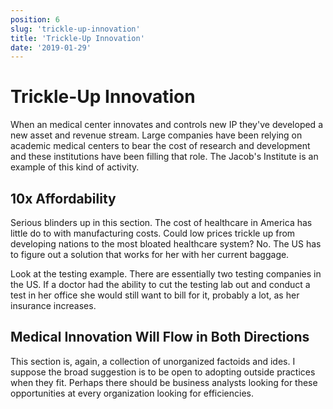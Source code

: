 ```yaml
---
position: 6
slug: 'trickle-up-innovation'
title: 'Trickle-Up Innovation'
date: '2019-01-29'
---
```


# Trickle-Up Innovation

When an medical center innovates and controls new IP they've developed a new asset and revenue stream. Large companies have been relying on academic medical centers to bear the cost of research and development and these institutions have been filling that role. The Jacob's Institute is an example of this kind of activity.

## 10x Affordability

Serious blinders up in this section. The cost of healthcare in America has little do to with manufacturing costs. Could low prices trickle up from developing nations to the most bloated healthcare system? No. The US has to figure out a solution that works for her with her current baggage.

Look at the testing example. There are essentially two testing companies in the US. If a doctor had the ability to cut the testing lab out and conduct a test in her office she would still want to bill for it, probably a lot, as her insurance increases.

## Medical Innovation Will Flow in Both Directions

This section is, again, a collection of unorganized factoids and ides. I suppose the broad suggestion is to be open to adopting outside practices when they fit. Perhaps there should be business analysts looking for these opportunities at every organization looking for efficiencies.
